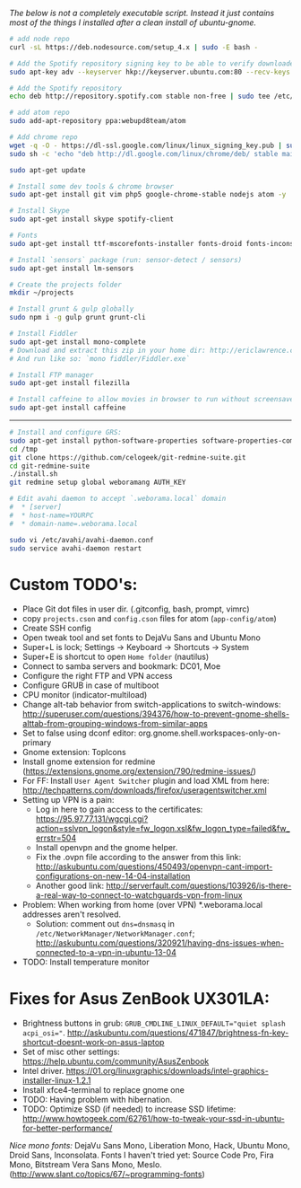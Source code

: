 *The below is not a completely executable script. Instead it just contains most of the things I installed after a clean install of ubuntu-gnome.*

``` bash
# add node repo
curl -sL https://deb.nodesource.com/setup_4.x | sudo -E bash -

# Add the Spotify repository signing key to be able to verify downloaded packages
sudo apt-key adv --keyserver hkp://keyserver.ubuntu.com:80 --recv-keys BBEBDCB318AD50EC6865090613B00F1FD2C19886

# Add the Spotify repository
echo deb http://repository.spotify.com stable non-free | sudo tee /etc/apt/sources.list.d/spotify.list

# add atom repo
sudo add-apt-repository ppa:webupd8team/atom

# Add chrome repo
wget -q -O - https://dl-ssl.google.com/linux/linux_signing_key.pub | sudo apt-key add -
sudo sh -c 'echo "deb http://dl.google.com/linux/chrome/deb/ stable main" >> /etc/apt/sources.list.d/google-chrome.list'

sudo apt-get update

# Install some dev tools & chrome browser
sudo apt-get install git vim php5 google-chrome-stable nodejs atom -y

# Install Skype
sudo apt-get install skype spotify-client

# Fonts
sudo apt-get install ttf-mscorefonts-installer fonts-droid fonts-inconsolata -y

# Install `sensors` package (run: sensor-detect / sensors)
sudo apt-get install lm-sensors

# Create the projects folder
mkdir ~/projects

# Install grunt & gulp globally
sudo npm i -g gulp grunt grunt-cli

# Install Fiddler
sudo apt-get install mono-complete
# Download and extract this zip in your home dir: http://ericlawrence.com/dl/MonoFiddler-v4484.zip
# And run like so: `mono fiddler/Fiddler.exe`

# Install FTP manager
sudo apt-get install filezilla

# Install caffeine to allow movies in browser to run without screensaver interference:
sudo apt-get install caffeine
```
---

``` bash
# Install and configure GRS:
sudo apt-get install python-software-properties software-properties-common
cd /tmp
git clone https://github.com/celogeek/git-redmine-suite.git
cd git-redmine-suite
./install.sh
git redmine setup global weboramang AUTH_KEY

# Edit avahi daemon to accept `.weborama.local` domain
#  * [server]
#  * host-name=YOURPC
#  * domain-name=.weborama.local

sudo vi /etc/avahi/avahi-daemon.conf
sudo service avahi-daemon restart
```

# Custom TODO's:

 * Place Git dot files in user dir. (.gitconfig, bash, prompt, vimrc)
 * copy `projects.cson` and `config.cson` files for atom (`app-config/atom`)
 * Create SSH config
 * Open tweak tool and set fonts to DejaVu Sans and Ubuntu Mono
 * Super+L is lock; Settings -> Keyboard -> Shortcuts -> System
 * Super+E is shortcut to open `Home folder` (nautilus)
 * Connect to samba servers and bookmark: DC01, Moe
 * Configure the right FTP and VPN access
 * Configure GRUB in case of multiboot
 * CPU monitor (indicator-multiload)
 * Change alt-tab behavior from switch-applications to switch-windows: http://superuser.com/questions/394376/how-to-prevent-gnome-shells-alttab-from-grouping-windows-from-similar-apps
 * Set to false using dconf editor: org.gnome.shell.workspaces-only-on-primary
 * Gnome extension: TopIcons
 * Install gnome extension for redmine (https://extensions.gnome.org/extension/790/redmine-issues/)
 * For FF: Install `User Agent Switcher` plugin and load XML from here: http://techpatterns.com/downloads/firefox/useragentswitcher.xml
 * Setting up VPN is a pain:
   - Log in here to gain access to the certificates: https://95.97.77.131/wgcgi.cgi?action=sslvpn_logon&style=fw_logon.xsl&fw_logon_type=failed&fw_errstr=504
   - Install openvpn and the gnome helper.
   - Fix the .ovpn file according to the answer from this link: http://askubuntu.com/questions/450493/openvpn-cant-import-configurations-on-new-14-04-installation
   - Another good link: http://serverfault.com/questions/103926/is-there-a-real-way-to-connect-to-watchguards-vpn-from-linux
 * Problem: When working from home (over VPN) *.weborama.local addresses aren't resolved.
   - Solution: comment out `dns=dnsmasq` in `/etc/NetworkManager/NetworkManager.conf`; http://askubuntu.com/questions/320921/having-dns-issues-when-connected-to-a-vpn-in-ubuntu-13-04
 * TODO: Install temperature monitor


# Fixes for Asus ZenBook UX301LA:

 * Brightness buttons in grub: `GRUB_CMDLINE_LINUX_DEFAULT="quiet splash acpi_osi="`.
   http://askubuntu.com/questions/471847/brightness-fn-key-shortcut-doesnt-work-on-asus-laptop
 * Set of misc other settings:
   https://help.ubuntu.com/community/AsusZenbook
 * Intel driver. https://01.org/linuxgraphics/downloads/intel-graphics-installer-linux-1.2.1
 * Install xfce4-terminal to replace gnome one
 * TODO: Having problem with hibernation.
 * TODO: Optimize SSD (if needed) to increase SSD lifetime: http://www.howtogeek.com/62761/how-to-tweak-your-ssd-in-ubuntu-for-better-performance/

*Nice mono fonts:* DejaVu Sans Mono, Liberation Mono, Hack, Ubuntu Mono, Droid Sans, Inconsolata.
Fonts I haven't tried yet: Source Code Pro, Fira Mono, Bitstream Vera Sans Mono, Meslo.
(http://www.slant.co/topics/67/~programming-fonts)
